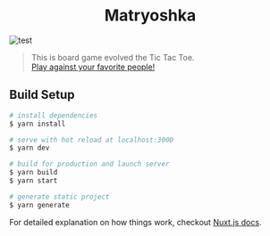 <h1 align="center">Matryoshka</h1>

![test](https://github.com/TomokiMiyauci/matryoshka/workflows/test/badge.svg)

> This is board game evolved the Tic Tac Toe.  
> <a href="https://nested-dolls.firebaseapp.com/">Play against your favorite people!</a>

## Build Setup

``` bash
# install dependencies
$ yarn install

# serve with hot reload at localhost:3000
$ yarn dev

# build for production and launch server
$ yarn build
$ yarn start

# generate static project
$ yarn generate
```

For detailed explanation on how things work, checkout [Nuxt.js docs](https://nuxtjs.org).
